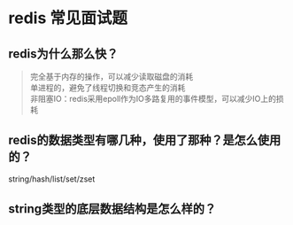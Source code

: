 # redis 常见面试题

## redis为什么那么快？

>完全基于内存的操作，可以减少读取磁盘的消耗  
>单进程的，避免了线程切换和竞态产生的消耗  
>非阻塞IO：redis采用epoll作为IO多路复用的事件模型，可以减少IO上的损耗  

## redis的数据类型有哪几种，使用了那种？是怎么使用的？

string/hash/list/set/zset

## string类型的底层数据结构是怎么样的？
